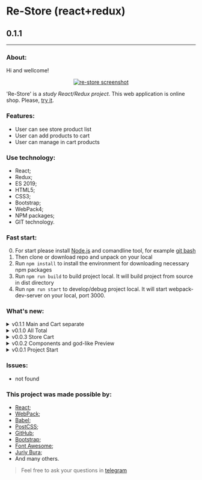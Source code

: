 # Re-Store (react+redux)
## 0.1.1
---
  
### About:

Hi and wellcome! 

<div align="center">

[![re-store screenshot](https://avatars.mds.yandex.net/get-pdb/2825311/40b9676f-7e6e-4b64-8356-269d791e3cf9/s1200 "github.io/re-store")](https://frontandrew.github.io/re-store/)
  
</div>

'Re-Store' is a _study React/Redux project_. This web application is online shop. Please, [try it](https://frontandrew.github.io/re-store/).

### Features:

- User can see store product list
- User can add products to cart
- User can manage in cart products

### Use technology:

- React;
- Redux;
- ES 2019;
- HTML5;
- CSS3;
- Bootstrap;
- WebPack4;
- NPM paсkages;
- GIT technology.

### Fast start:

0. For start please install [Node.js](https://nodejs.org/en/) and comandline tool, for example [git bash](https://git-scm.com/downloads)
1. Then clone or download repo and unpack on your local
2. Run `npm install` to install the environment for downloading necessary npm packages
3. Run `npm run build` to build project local. It will build project from source in dist directory
4. Run `npm run start` to develop/debug project local. It will start webpack-dev-server on your local, port 3000.

### What's new:

<details>
    <summary>v0.1.1 Main and Cart separate</summary>
    <li>Main page has been separated from cart page</li>
</details>

<details>
    <summary>v0.1.0 All Total</summary>
    <li>Total order count has been added</li>
    <li>User can manage in cart products now</li>
    <li>Update readme</li>
</details>

<details>
    <summary>v0.0.3 Store Cart</summary>
    <li>User can add products to cart now</li>
    <li>User can manage in cart products now</li>
    <li>Update readme</li>
</details>

<details>
    <summary>v0.0.2 Components and god-like Preview</summary>
    <li>Author has been made avesome git readme preveiw</li>
    <li>Styles has been added</li>
    <li>Some components has been added</li>
    <li>Update readme</li>
</details>

<details>
    <summary>v0.0.1 Project Start</summary>
    <li>Infrastructure setup</li>
</details>

### Issues:

- not found

### This project was made possible by:

* [React](https://reactjs.org);
* [WebPack](https://webpack.js.org);
* [Babel](https://babeljs.io);
* [PostCSS](https://vk.com/postcss);
* [GitHub](http://github.com);
* [Bootstrap](https://getbootstrap.com/);
* [Font Awesome](https://fontawesome.com/);
* [Juriy Bura](https://github.com/Juriy);
* And many others.

> Feel free to ask your questions in [telegram](https://t.me/frontandrew)